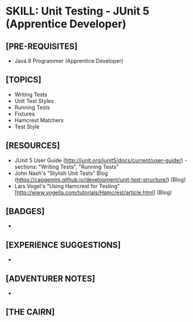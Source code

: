 # SKILL: Unit Testing - JUnit 5 (Apprentice Developer)

## [PRE-REQUISITES]
  * Java 8 Programmer (Apprentice Developer)

## [TOPICS]
  * Writing Tests
  * Unit Test Styles
  * Running Tests
  * Fixtures
  * Hamcrest Matchers
  * Test Style

## [RESOURCES]
  * JUnit 5 User Guide (http://junit.org/junit5/docs/current/user-guide/) - sections: "Writing Tests", "Running Tests"
  * John Nash's "Stylish Unit Tests" Blog (https://capgemini.github.io/development/unit-test-structure/) (Blog)
  * Lars Vogel's "Using Hamcrest for Testing" [http://www.vogella.com/tutorials/Hamcrest/article.html] (Blog)

## [BADGES]
  * 

## [EXPERIENCE SUGGESTIONS]
  * 

## [ADVENTURER NOTES]
  * 

## [THE CAIRN]
